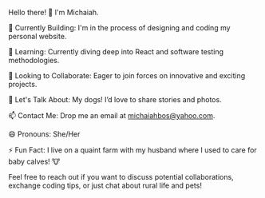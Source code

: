 Hello there! 👋 I'm Michaiah.

🔭 Currently Building: I'm in the process of designing and coding my personal website.

🌱 Learning: Currently diving deep into React and software testing methodologies.

👯 Looking to Collaborate: Eager to join forces on innovative and exciting projects.

💬 Let's Talk About: My dogs! I’d love to share stories and photos.

📫 Contact Me: Drop me an email at michaiahbos@yahoo.com.

😄 Pronouns: She/Her

⚡ Fun Fact: I live on a quaint farm with my husband where I used to care for baby calves! 🐮

Feel free to reach out if you want to discuss potential collaborations, exchange coding tips, or just chat about rural life and pets!


